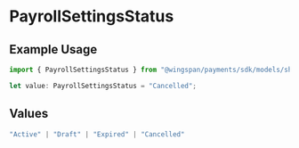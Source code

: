 # PayrollSettingsStatus

## Example Usage

```typescript
import { PayrollSettingsStatus } from "@wingspan/payments/sdk/models/shared";

let value: PayrollSettingsStatus = "Cancelled";
```

## Values

```typescript
"Active" | "Draft" | "Expired" | "Cancelled"
```